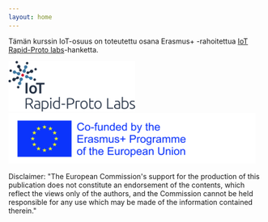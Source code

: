 ```yaml
---
layout: home
---
```


Tämän kurssin IoT-osuus on toteutettu osana  Erasmus+ -rahoitettua [IoT Rapid-Proto labs](https://www.rapidprotolabs.eu/)-hanketta.

<a href="https://www.rapidprotolabs.eu/"><img src="./_images/IoT_RPL_Logo_Positive.png" alt="IoT Rapid-Proto labs" style="height: 100px" /></a> <a href="https://www.eacea.ec.europa.eu/about-eacea_fi"><img src="./_images/logosbeneficaireserasmusright_en.jpg" alt="Erasmus+" style="height: 100px" /></a>

Disclaimer: "The European Commission's support for the production of this publication does not constitute an endorsement of the contents, which reflect the views only of the authors, and the Commission cannot be held responsible for any use which may be made of the information contained therein."